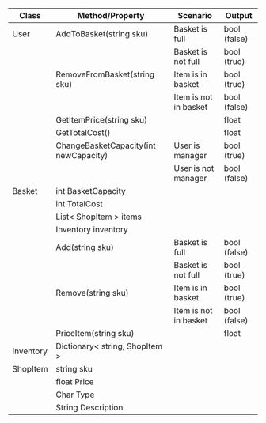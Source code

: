 |Class       | Method/Property                                     | Scenario              | Output       |
|------------|-----------------------------------------------------|-----------------------|--------------|
| User       | AddToBasket(string sku)                             | Basket is full        | bool (false) |
|            |                                                     | Basket is not full    | bool (true)  |
|            | RemoveFromBasket(string sku)                        | Item is in basket     | bool (true)  |
|            |                                                     | Item is not in basket | bool (false) |
|            | GetItemPrice(string sku)	                           |                       | float        |
|            | GetTotalCost()                                      |                       | float        |
|            | ChangeBasketCapacity(int newCapacity)               | User is manager       | bool (true)  |
|            |                                                     | User is not manager   | bool (false) |
| Basket	 | int BasketCapacity                                  |                       |              |
|            | int TotalCost                                       |                       |              |
|            | List< ShopItem > items				               |                       |              |
|            | Inventory inventory					               |                       |              |
|            | Add(string sku)                                     | Basket is full        | bool (false) |
|            |                                                     | Basket is not full    | bool (true)  |
|            | Remove(string sku)                                  | Item is in basket     | bool (true)  |
|            |                                                     | Item is not in basket | bool (false) |
|            | PriceItem(string sku)				               |                       | float		  |
| Inventory  | Dictionary< string, ShopItem  >	                   |                       |              |
| ShopItem   | string sku                                          |                       |              |
|			 | float Price										   |					   |              |
|            | Char Type                                           |                       |              |
|            | String Description                                  |                       |              |